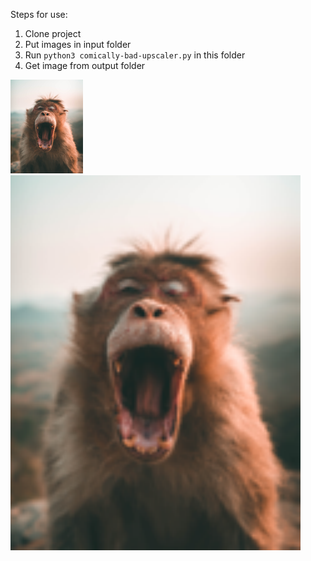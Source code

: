 Steps for use:
1. Clone project
1. Put images in input folder
1. Run ```python3 comically-bad-upscaler.py``` in this folder
1. Get image from output folder

![Ape with mouth open in low resolution](input/pexels-arindam-raha-2213575.png)
![Ape with mouth open in low resolution](output/pexels-arindam-raha-2213575-upscaled-upscaled.png)